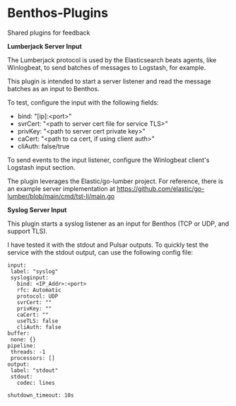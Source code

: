 # Benthos-Plugins
Shared plugins for feedback


**Lumberjack Server Input**

The Lumberjack protocol is used by the Elasticsearch beats agents, like Winlogbeat, to send batches of messages to Logstash, for example.

This plugin is intended to start a server listener and read the message batches as an input to Benthos.

To test, configure the input with the following fields:
- bind: "[ip]:\<port\>"
- svrCert: "\<path to server cert file for service TLS\>"
- privKey: "\<path to server cert private key\>"
- caCert: "\<path to ca cert, if using client auth\>"
- cliAuth: false/true

To send events to the input listener, configure the Winlogbeat client's Logstash input section.

The plugin leverages the Elastic/go-lumber project.
For reference, there is an example server implementation at https://github.com/elastic/go-lumber/blob/main/cmd/tst-lj/main.go
  
**Syslog Server Input**

This plugin starts a syslog listener as an input for Benthos (TCP or UDP, and support TLS).

I have tested it with the stdout and Pulsar outputs. To quickly test the service with the stdout output, can use the following config file:

```
input:
 label: "syslog"
 sysloginput:
   bind: <IP_Addr>:<port>
   rfc: Automatic
   protocol: UDP
   svrCert: ""
   privKey: ""
   caCert: ""
   useTLS: false
   cliAuth: false
buffer:
 none: {}
pipeline:
 threads: -1
 processors: []
output:
 label: "stdout"
 stdout:
   codec: lines
 
shutdown_timeout: 10s
```
